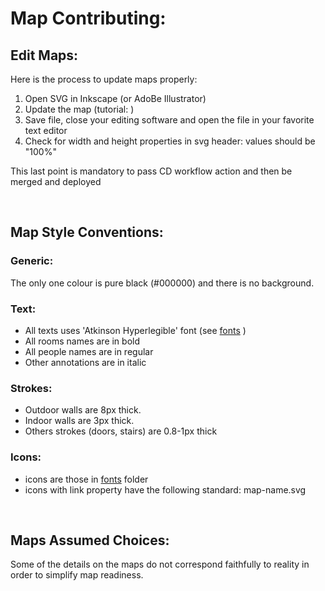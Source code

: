 # Map Contributing:

## Edit Maps:

Here is the process to update maps properly:

1. Open SVG in Inkscape (or AdoBe Illustrator) 
2. Update the map (tutorial: )
3. Save file, close your editing software and open the file in your favorite text editor
4. Check for width and height properties in svg header: values should be "100%"

This last point is mandatory to pass CD workflow action and then be merged and deployed

<br />

## Map Style Conventions:

### Generic:

The only one colour is pure black (#000000) and there is no background.

### Text:

- All texts uses 'Atkinson Hyperlegible' font (see [fonts](../how-to.md/) )
- All rooms names are in bold
- All people names are in regular
- Other annotations are in italic

### Strokes:

- Outdoor walls are 8px thick.
- Indoor walls are 3px thick.
- Others strokes (doors, stairs) are 0.8-1px thick

### Icons:

- icons are those in [fonts](../fonts/) folder
- icons with link property have the following standard: map-name.svg

<br />

## Maps Assumed Choices:

Some of the details on the maps do not correspond faithfully to reality in order to simplify map readiness.